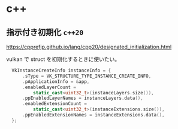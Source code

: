 # c++

## 指示付き初期化 `c++20`

https://cpprefjp.github.io/lang/cpp20/designated_initialization.html

vulkan で struct を初期化するときに使いたい。

```cpp
  VkInstanceCreateInfo instanceInfo = {
      .sType = VK_STRUCTURE_TYPE_INSTANCE_CREATE_INFO,
      .pApplicationInfo = &app,
      .enabledLayerCount =
          static_cast<uint32_t>(instanceLayers.size()),
      .ppEnabledLayerNames = instanceLayers.data(),
      .enabledExtensionCount =
          static_cast<uint32_t>(instanceExtensions.size()),
      .ppEnabledExtensionNames = instanceExtensions.data(),
  };
```
